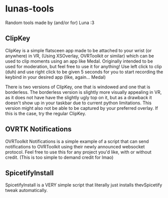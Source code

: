 # lunas-tools
Random tools made by (and/or for) Luna :3

## ClipKey
ClipKey is a simple flatsceen app made to be attached to your wrist (or anywhere) in VR, (Using XSOverlay, OVRToolkit or similar) which can be used to clip moments using an app like Medal. Originally intended to be used for moderation, but feel free to use it for anything!
Use left click to clip (duh) and use right click to be given 5 seconds for you to start recording the keybind in your desired app (like, again... Medal)

There is two versions of ClipKey, one that is windowed and one that is borderless.
The borderless version is slightly more visually appealing in VR, as it does not have have the slightly ugly top on it, but as a drawback it doesn't show up in your taskbar due to current python limitations. This version might also not be able to be captured by your preferred overlay. If this is the case, try the regular ClipKey.

## OVRTK Notifications 
OVRToolkit Notifications is a simple example of a script that can send notifications to OVRToolkit using their newly announced websocket protocol.
Feel free to use this for any project you'd like, with or without credit. (This is too simple to demand credit for lmao)

## SpicetifyInstall
SpicetifyInstall is a VERY simple script that literally just installs thevSpicetify tweak automatically.
